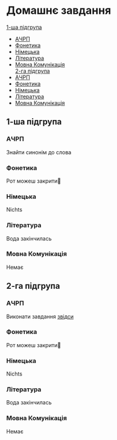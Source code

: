 # Домашнє завдання
[1-ша підгрупа](#1-ша-підгрупа)
* [АЧРП](#ачрп)
* [Фонетика](#фонетика)
* [Німецька](#німецька)
* [Література](#література)
* [Мовна Комунікація](#мовна-комунікація) <br>
[2-га підгрупа](#2-га-підгрупа)
* [АЧРП](#ачpп)
* [Фонетика](#фонетикa)
* [Німецька](#німецькa)
* [Література](#літературa)
* [Мовна Комунікація](#мовна-комунікaція)

## 1-ша підгрупа
### АЧРП
Знайти синонім до слова
### Фонетика
Рот можеш закрити🥰
### Німецька
Nichts
### Література
Вода закінчилась
### Мовна Комунікація
Немає

## 2-га підгрупа
### АЧPП
Виконати завдання [звідси](https://cdn.discordapp.com/attachments/1278376988490596466/1343529149087617094/IMG_20250224_114419.jpg?ex=67bd9a86&is=67bc4906&hm=d0a2fec7e2d4eabe85424026970410790ceed38e8845a6e5828dcaf72d9f7c49&)
### Фонетикa
Рот можеш закрити🥰
### Німецькa
Nichts
### Літературa
Вода закінчилась
### Мовна Комунікaція
Немає
